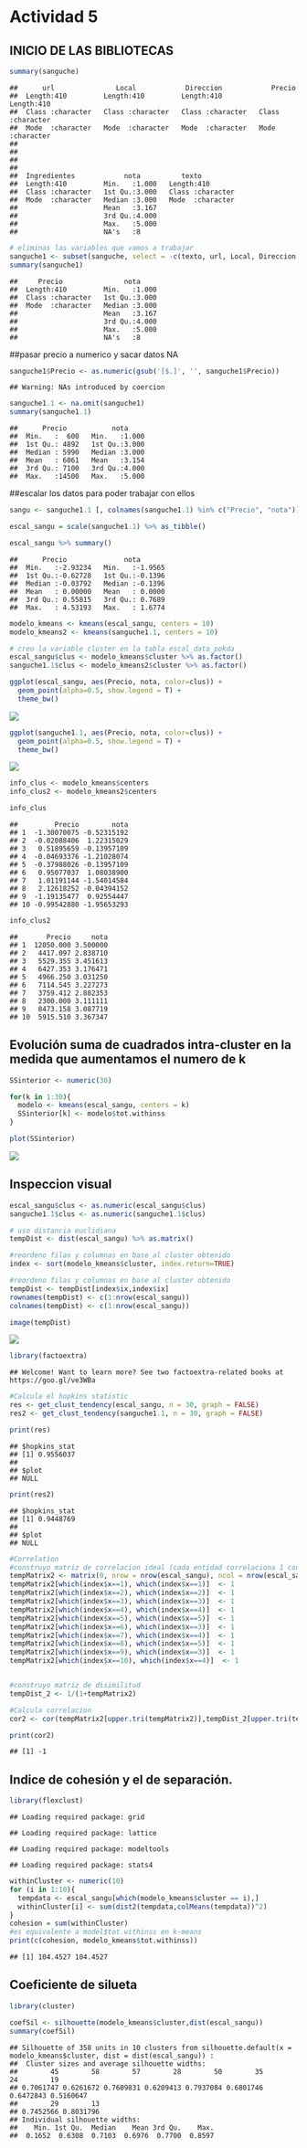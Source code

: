 Actividad 5
================

## INICIO DE LAS BIBLIOTECAS

``` r
summary(sanguche)
```

    ##      url               Local            Direccion            Precio         
    ##  Length:410         Length:410         Length:410         Length:410        
    ##  Class :character   Class :character   Class :character   Class :character  
    ##  Mode  :character   Mode  :character   Mode  :character   Mode  :character  
    ##                                                                             
    ##                                                                             
    ##                                                                             
    ##                                                                             
    ##  Ingredientes            nota          texto          
    ##  Length:410         Min.   :1.000   Length:410        
    ##  Class :character   1st Qu.:3.000   Class :character  
    ##  Mode  :character   Median :3.000   Mode  :character  
    ##                     Mean   :3.167                     
    ##                     3rd Qu.:4.000                     
    ##                     Max.   :5.000                     
    ##                     NA's   :8

``` r
# eliminas las variables que vamos a trabajar
sanguche1 <- subset(sanguche, select = -c(texto, url, Local, Direccion, Ingredientes))
summary(sanguche1)
```

    ##     Precio               nota      
    ##  Length:410         Min.   :1.000  
    ##  Class :character   1st Qu.:3.000  
    ##  Mode  :character   Median :3.000  
    ##                     Mean   :3.167  
    ##                     3rd Qu.:4.000  
    ##                     Max.   :5.000  
    ##                     NA's   :8

\#\#pasar precio a numerico y sacar datos NA

``` r
sanguche1$Precio <- as.numeric(gsub('[$.]', '', sanguche1$Precio))
```

    ## Warning: NAs introduced by coercion

``` r
sanguche1.1 <- na.omit(sanguche1)
summary(sanguche1.1)
```

    ##      Precio           nota      
    ##  Min.   :  600   Min.   :1.000  
    ##  1st Qu.: 4892   1st Qu.:3.000  
    ##  Median : 5990   Median :3.000  
    ##  Mean   : 6061   Mean   :3.154  
    ##  3rd Qu.: 7100   3rd Qu.:4.000  
    ##  Max.   :14500   Max.   :5.000

\#\#escalar los datos para poder trabajar con ellos

``` r
sangu <- sanguche1.1 [, colnames(sanguche1.1) %in% c("Precio", "nota")]

escal_sangu = scale(sanguche1.1) %>% as_tibble()

escal_sangu %>% summary()
```

    ##      Precio              nota        
    ##  Min.   :-2.93234   Min.   :-1.9565  
    ##  1st Qu.:-0.62728   1st Qu.:-0.1396  
    ##  Median :-0.03792   Median :-0.1396  
    ##  Mean   : 0.00000   Mean   : 0.0000  
    ##  3rd Qu.: 0.55815   3rd Qu.: 0.7689  
    ##  Max.   : 4.53193   Max.   : 1.6774

``` r
modelo_kmeans <- kmeans(escal_sangu, centers = 10)
modelo_kmeans2 <- kmeans(sanguche1.1, centers = 10)

# creo la variable cluster en la tabla escal_data_pokda
escal_sangu$clus <- modelo_kmeans$cluster %>% as.factor()
sanguche1.1$clus <- modelo_kmeans2$cluster %>% as.factor()

ggplot(escal_sangu, aes(Precio, nota, color=clus)) +
  geom_point(alpha=0.5, show.legend = T) +
  theme_bw()
```

![](Untitled_files/figure-gfm/unnamed-chunk-5-1.png)<!-- -->

``` r
ggplot(sanguche1.1, aes(Precio, nota, color=clus)) +
  geom_point(alpha=0.5, show.legend = T) +
  theme_bw()
```

![](Untitled_files/figure-gfm/unnamed-chunk-6-1.png)<!-- -->

``` r
info_clus <- modelo_kmeans$centers
info_clus2 <- modelo_kmeans2$centers

info_clus
```

    ##         Precio        nota
    ## 1  -1.30070075 -0.52315192
    ## 2  -0.02088406  1.22315029
    ## 3   0.51895659 -0.13957109
    ## 4  -0.04693376 -1.21028074
    ## 5  -0.37988026 -0.13957109
    ## 6   0.95077037  1.08038900
    ## 7   1.01191144 -1.54014584
    ## 8   2.12618252 -0.04394152
    ## 9  -1.19135477  0.92554447
    ## 10 -0.99542880 -1.95653293

``` r
info_clus2
```

    ##       Precio     nota
    ## 1  12050.000 3.500000
    ## 2   4417.097 2.838710
    ## 3   5529.355 3.451613
    ## 4   6427.353 3.176471
    ## 5   4966.250 3.031250
    ## 6   7114.545 3.227273
    ## 7   3759.412 2.882353
    ## 8   2300.000 3.111111
    ## 9   8473.158 3.087719
    ## 10  5915.510 3.367347

## Evolución suma de cuadrados intra-cluster en la medida que aumentamos el numero de k

``` r
SSinterior <- numeric(30)

for(k in 1:30){
  modelo <- kmeans(escal_sangu, centers = k)
  SSinterior[k] <- modelo$tot.withinss
}

plot(SSinterior)
```

![](Untitled_files/figure-gfm/unnamed-chunk-9-1.png)<!-- -->

## Inspeccion visual

``` r
escal_sangu$clus <- as.numeric(escal_sangu$clus)
sanguche1.1$clus <- as.numeric(sanguche1.1$clus)

# uso distancia euclidiana
tempDist <- dist(escal_sangu) %>% as.matrix()

#reordeno filas y columnas en base al cluster obtenido
index <- sort(modelo_kmeans$cluster, index.return=TRUE)

#reordeno filas y columnas en base al cluster obtenido
tempDist <- tempDist[index$ix,index$ix]
rownames(tempDist) <- c(1:nrow(escal_sangu))
colnames(tempDist) <- c(1:nrow(escal_sangu))

image(tempDist)
```

![](Untitled_files/figure-gfm/unnamed-chunk-10-1.png)<!-- -->

``` r
library(factoextra)
```

    ## Welcome! Want to learn more? See two factoextra-related books at https://goo.gl/ve3WBa

``` r
#Calcula el hopkins statistic 
res <- get_clust_tendency(escal_sangu, n = 30, graph = FALSE)
res2 <- get_clust_tendency(sanguche1.1, n = 30, graph = FALSE)

print(res)
```

    ## $hopkins_stat
    ## [1] 0.9556037
    ## 
    ## $plot
    ## NULL

``` r
print(res2)
```

    ## $hopkins_stat
    ## [1] 0.9448769
    ## 
    ## $plot
    ## NULL

``` r
#Correlation
#construyo matriz de correlacion ideal (cada entidad correlaciona 1 con su cluster)
tempMatrix2 <- matrix(0, nrow = nrow(escal_sangu), ncol = nrow(escal_sangu))
tempMatrix2[which(index$x==1), which(index$x==1)]  <- 1
tempMatrix2[which(index$x==2), which(index$x==2)]  <- 1
tempMatrix2[which(index$x==3), which(index$x==3)]  <- 1
tempMatrix2[which(index$x==4), which(index$x==4)]  <- 1
tempMatrix2[which(index$x==5), which(index$x==5)]  <- 1
tempMatrix2[which(index$x==6), which(index$x==3)]  <- 1
tempMatrix2[which(index$x==7), which(index$x==4)]  <- 1
tempMatrix2[which(index$x==8), which(index$x==5)]  <- 1
tempMatrix2[which(index$x==9), which(index$x==3)]  <- 1
tempMatrix2[which(index$x==10), which(index$x==4)]  <- 1


#construyo matriz de disimilitud
tempDist_2 <- 1/(1+tempMatrix2)

#Calcula correlacion 
cor2 <- cor(tempMatrix2[upper.tri(tempMatrix2)],tempDist_2[upper.tri(tempDist_2)])

print(cor2)
```

    ## [1] -1

## Indice de cohesión y el de separación.

``` r
library(flexclust)
```

    ## Loading required package: grid

    ## Loading required package: lattice

    ## Loading required package: modeltools

    ## Loading required package: stats4

``` r
withinCluster <- numeric(10)
for (i in 1:10){
  tempdata <- escal_sangu[which(modelo_kmeans$cluster == i),]
  withinCluster[i] <- sum(dist2(tempdata,colMeans(tempdata))^2)
}
cohesion = sum(withinCluster)
#es equivalente a model$tot.withinss en k-means
print(c(cohesion, modelo_kmeans$tot.withinss))
```

    ## [1] 104.4527 104.4527

## Coeficiente de silueta

``` r
library(cluster)

coefSil <- silhouette(modelo_kmeans$cluster,dist(escal_sangu))
summary(coefSil)
```

    ## Silhouette of 358 units in 10 clusters from silhouette.default(x = modelo_kmeans$cluster, dist = dist(escal_sangu)) :
    ##  Cluster sizes and average silhouette widths:
    ##        45        58        57        28        50        35        24        19 
    ## 0.7061747 0.6261672 0.7609831 0.6209413 0.7937084 0.6801746 0.6472843 0.5160647 
    ##        29        13 
    ## 0.7452566 0.8031796 
    ## Individual silhouette widths:
    ##    Min. 1st Qu.  Median    Mean 3rd Qu.    Max. 
    ##  0.1652  0.6308  0.7103  0.6976  0.7700  0.8597
